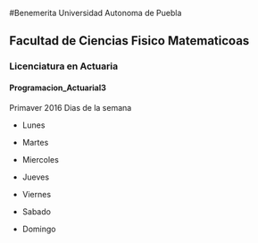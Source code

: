#Benemerita Universidad Autonoma de Puebla
## Facultad de Ciencias Fisico Matematicoas
### Licenciatura en  Actuaria
#### Programacion_Actuarial3

Primaver 2016
Dias de la semana

* Lunes

* Martes

* Miercoles
* Jueves
* Viernes
* Sabado
* Domingo
